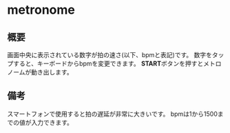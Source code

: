# metronome

## 概要
画面中央に表示されている数字が拍の速さ(以下、bpmと表記)です。
数字をタップすると、キーボードからbpmを変更できます。
**START**ボタンを押すとメトロノームが動き出します。

## 備考
スマートフォンで使用すると拍の遅延が非常に大きいです。
bpmは1から1500までの値が入力できます。
